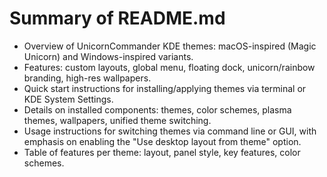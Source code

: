 # Summary of README.md

- Overview of UnicornCommander KDE themes: macOS-inspired (Magic Unicorn) and Windows-inspired variants.
- Features: custom layouts, global menu, floating dock, unicorn/rainbow branding, high-res wallpapers.
- Quick start instructions for installing/applying themes via terminal or KDE System Settings.
- Details on installed components: themes, color schemes, plasma themes, wallpapers, unified theme switching.
- Usage instructions for switching themes via command line or GUI, with emphasis on enabling the "Use desktop layout from theme" option.
- Table of features per theme: layout, panel style, key features, color schemes.
